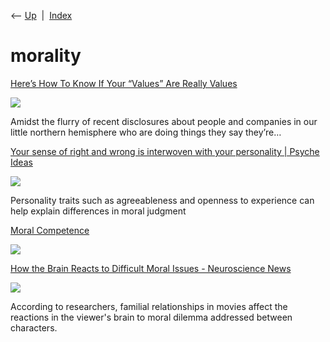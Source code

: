 <div class="nav">

⟵ [Up](index.html)  \|  [Index](index.html)

</div>

# morality

<div class="cards">

<div class="card">

<div class="card-title">

[Here’s How To Know If Your “Values” Are Really
Values](https://medium.com/the-mission/heres-how-to-know-if-your-values-are-really-values-d54ffc10c70c)

</div>

<div class="card-image">

[![](https://miro.medium.com/v2/resize:fit:1200/1*SuXQ9NhuCu6B57Z018WVCQ.png)](https://medium.com/the-mission/heres-how-to-know-if-your-values-are-really-values-d54ffc10c70c)

</div>

Amidst the flurry of recent disclosures about people and companies in
our little northern hemisphere who are doing things they say they’re…

</div>

<div class="card">

<div class="card-title">

[Your sense of right and wrong is interwoven with your personality \|
Psyche
Ideas](https://psyche.co/ideas/your-sense-of-right-and-wrong-is-interwoven-with-your-personality)

</div>

<div class="card-image">

[![](https://images.aeonmedia.co/images/96d641c7-c31f-4a9d-93df-7899e689771c/original.jpg)](https://psyche.co/ideas/your-sense-of-right-and-wrong-is-interwoven-with-your-personality)

</div>

Personality traits such as agreeableness and openness to experience can
help explain differences in moral judgment

</div>

<div class="card">

<div class="card-title">

[Moral Competence](https://evanjconrad.com/posts/moral-competence)

</div>

<div class="card-image">

[![](https://evanjconrad.com/twittercard.png)](https://evanjconrad.com/posts/moral-competence)

</div>

</div>

<div class="card">

<div class="card-title">

[How the Brain Reacts to Difficult Moral Issues - Neuroscience
News](https://neurosciencenews.com/moral-issues-neuroscience-7824)

</div>

<div class="card-image">

[![](https://neurosciencenews.com/files/2017/10/moral-decisions-neurosciencenews.jpg)](https://neurosciencenews.com/moral-issues-neuroscience-7824)

</div>

According to researchers, familial relationships in movies affect the
reactions in the viewer's brain to moral dilemma addressed between
characters.

</div>

</div>

